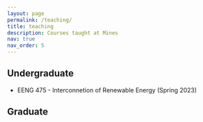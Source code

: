 ```yaml
---
layout: page
permalink: /teaching/
title: teaching
description: Courses taught at Mines
nav: true
nav_order: 5
---
```


## Undergraduate 
- EENG 475 - Interconnetion of Renewable Energy (Spring 2023)

## Graduate 
